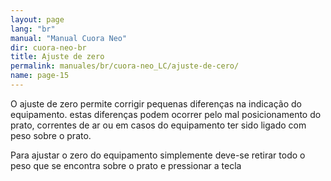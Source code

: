 ```yaml
---
layout: page
lang: "br"
manual: "Manual Cuora Neo"
dir: cuora-neo-br
title: Ajuste de zero
permalink: manuales/br/cuora-neo_LC/ajuste-de-cero/
name: page-15
---
```

O ajuste de zero permite corrigir pequenas diferenças na indicação do equipamento.
estas diferenças podem ocorrer pelo mal posicionamento do prato, correntes de ar ou em casos do equipamento ter sido ligado com peso sobre o prato.

Para ajustar o zero do equipamento simplemente deve-se retirar todo o peso que se encontra sobre o prato e pressionar a tecla <i class="systel-tecla-14"/>
